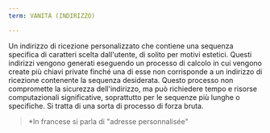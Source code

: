 ```yaml
---
term: VANITÀ (INDIRIZZO)

---
```

Un indirizzo di ricezione personalizzato che contiene una sequenza specifica di caratteri scelta dall'utente, di solito per motivi estetici. Questi indirizzi vengono generati eseguendo un processo di calcolo in cui vengono create più chiavi private finché una di esse non corrisponde a un indirizzo di ricezione contenente la sequenza desiderata. Questo processo non compromette la sicurezza dell'indirizzo, ma può richiedere tempo e risorse computazionali significative, soprattutto per le sequenze più lunghe o specifiche. Si tratta di una sorta di processo di forza bruta.

> *In francese si parla di "adresse personnalisée"